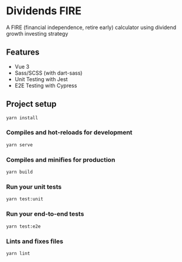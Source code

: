 # Dividends FIRE

A FIRE (financial independence, retire early) calculator using dividend growth investing strategy

## Features
- Vue 3
- Sass/SCSS (with dart-sass)
- Unit Testing with Jest
- E2E Testing with Cypress

## Project setup
```
yarn install
```

### Compiles and hot-reloads for development
```
yarn serve
```

### Compiles and minifies for production
```
yarn build
```

### Run your unit tests
```
yarn test:unit
```

### Run your end-to-end tests
```
yarn test:e2e
```

### Lints and fixes files
```
yarn lint
```
